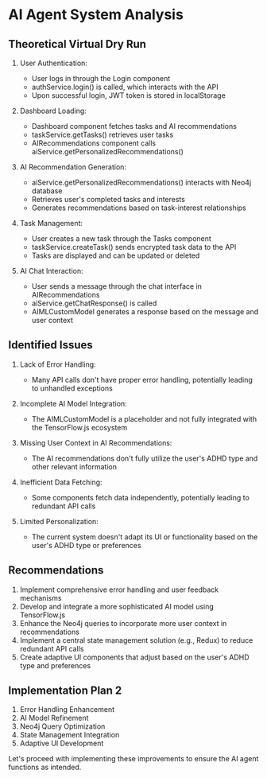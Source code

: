  # AI Agent System Analysis

## Theoretical Virtual Dry Run

1. User Authentication:
   - User logs in through the Login component
   - authService.login() is called, which interacts with the API
   - Upon successful login, JWT token is stored in localStorage

2. Dashboard Loading:
   - Dashboard component fetches tasks and AI recommendations
   - taskService.getTasks() retrieves user tasks
   - AIRecommendations component calls aiService.getPersonalizedRecommendations()

3. AI Recommendation Generation:
   - aiService.getPersonalizedRecommendations() interacts with Neo4j database
   - Retrieves user's completed tasks and interests
   - Generates recommendations based on task-interest relationships

4. Task Management:
   - User creates a new task through the Tasks component
   - taskService.createTask() sends encrypted task data to the API
   - Tasks are displayed and can be updated or deleted

5. AI Chat Interaction:
   - User sends a message through the chat interface in AIRecommendations
   - aiService.getChatResponse() is called
   - AIMLCustomModel generates a response based on the message and user context

## Identified Issues

1. Lack of Error Handling:
   - Many API calls don't have proper error handling, potentially leading to unhandled exceptions

2. Incomplete AI Model Integration:
   - The AIMLCustomModel is a placeholder and not fully integrated with the TensorFlow.js ecosystem

3. Missing User Context in AI Recommendations:
   - The AI recommendations don't fully utilize the user's ADHD type and other relevant information

4. Inefficient Data Fetching:
   - Some components fetch data independently, potentially leading to redundant API calls

5. Limited Personalization:
   - The current system doesn't adapt its UI or functionality based on the user's ADHD type or preferences

## Recommendations

1. Implement comprehensive error handling and user feedback mechanisms
2. Develop and integrate a more sophisticated AI model using TensorFlow.js
3. Enhance the Neo4j queries to incorporate more user context in recommendations
4. Implement a central state management solution (e.g., Redux) to reduce redundant API calls
5. Create adaptive UI components that adjust based on the user's ADHD type and preferences

## Implementation Plan 2

1. Error Handling Enhancement
2. AI Model Refinement
3. Neo4j Query Optimization
4. State Management Integration
5. Adaptive UI Development

Let's proceed with implementing these improvements to ensure the AI agent functions as intended.
